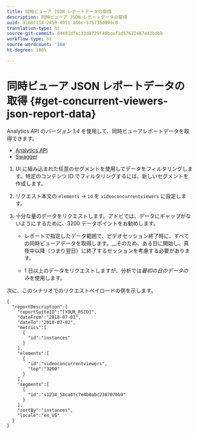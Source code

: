 ```yaml
---
title: 同時ビューア JSON レポートデータの取得
description: 同時ビューア JSON レポートデータの取得
uuid: 9168f114-2459-4951-a06c-57b735d09dc0
translation-type: ht
source-git-commit: d4491dfec33d8729f40bcef1d57622467443bdbb
workflow-type: ht
source-wordcount: '164'
ht-degree: 100%

---
```



# 同時ビューア JSON レポートデータの取得 {#get-concurrent-viewers-json-report-data}

Analytics API の&#x200B;_*バージョン 1.4*_ を使用して、同時ビューアレポートデータを取得できます。
* [Analytics API](https://github.com/AdobeDocs/analytics-1.4-apis)
* [Swagger](https://adobedocs.github.io/analytics-1.4-apis/swagger-docs.html#/Report/Report.Get)

1. UI に組み込まれた任意のセグメントを使用してデータをフィルタリングします。特定のコンテンツ ID でフィルタリングするには、新しいセグメントを作成します。
1. リクエスト本文の `elements` -> `id` を `videoconcurrentviewers` に設定します。
1. 十分な量のデータをリクエストします。アドビでは、データにギャップがないようにするために、3200 データポイントをお勧めします。

   * レポートで指定したデータ範囲で、ビデオセッション終了時に、すべての同時ビューアデータを取得します。__&#x200B;そのため、ある日に開始し、真夜中以降（つまり翌日）に終了するセッションを考慮する必要があります。

   * 1 日以上のデータをリクエストしますが、分析では&#x200B;_*最初の日のデータのみ*_&#x200B;を使用します。

次に、このシナリオでのリクエストペイロードの例を示します。

```
{
  "reportDescription":{
    "reportSuiteID":"[YOUR_RSID]",
    "dateFrom":"2018-07-01",
    "dateTo":"2018-07-02",
    "metrics":[
      {
        "id":"instances"
      }
    ],
    "elements":[
      {
        "id":"videoconcurrentviewers",
        "top":"3200"
      }
    ],
    "segments":[
      {
        "id":"s1234_58ca4fc7e4b0abc238707bb9"                                         
      }
    ],
    "sortBy":"instances",
    "locale":"en_US"
  }
}
```

<!--
You can extract the concurrent viewers report data using the Experience Cloud API Explorer as follows. 

1. Navigate to: [https://www.adobe.io.](https://www.adobe.io)
1. Select and enter the following information in the API Explorer form:

    * **API -** Select "Report".
    * **Method -** Select "Queue".
    * **Environment -** Select your data center.
    * Request JSON - Specify the following:

        * `reportSuiteID` - For info on reports suites: [Report Suites](https://docs.adobe.com/content/help/en/analytics/admin/manage-report-suites/report-suites-admin.html)
        
        * `dateTo` - End date of the report.         
        
          >[!NOTE]
          >
          >The maximum time period supported is two days.

        * `dateFrom` - Start date of the report.
        * `elements : id` - Set to `"videoconcurrentviewers"`
        
        * `elements : top` - Specify the number of entries to be returned.

      Sample request body:

      ```    
      {
          "reportDescription": {
              "reportSuiteID": "[Your Report Suite ID]",
              "dateTo": "2017-09-07",
              "dateFrom": "2017-09-07"
              "metrics": [
                  {
                      "id": "instances"
                  }
              ],
              "elements": [
                  {
                      "id": "videoconcurrentviewers",
                      "top": 2880
                  }
              ]
              "locale": "en_US"
          }
      }
      
      ```

      >[!TIP]
      >
      >Some sessions are ended on the next day, and at that point the data will be available for reporting. In that case the best approach is to select 2 days (2880 minutes) of data, and use only the data for the first day (1440 minutes).

1. Click **Get Response**.

   In the Response field, you should get a `reportID`.
1. In the form, change **Method** to "Get".
1. Enter the value of the `reportID` you received in Step 3, and click **Get Response**.

   The concurrent viewers report data, in JSON format, is presented in the Response field.
   
   For example:
   
   ![](assets/api_helper_2.png) 

   ![](assets/api_helper_1.png)

-->
